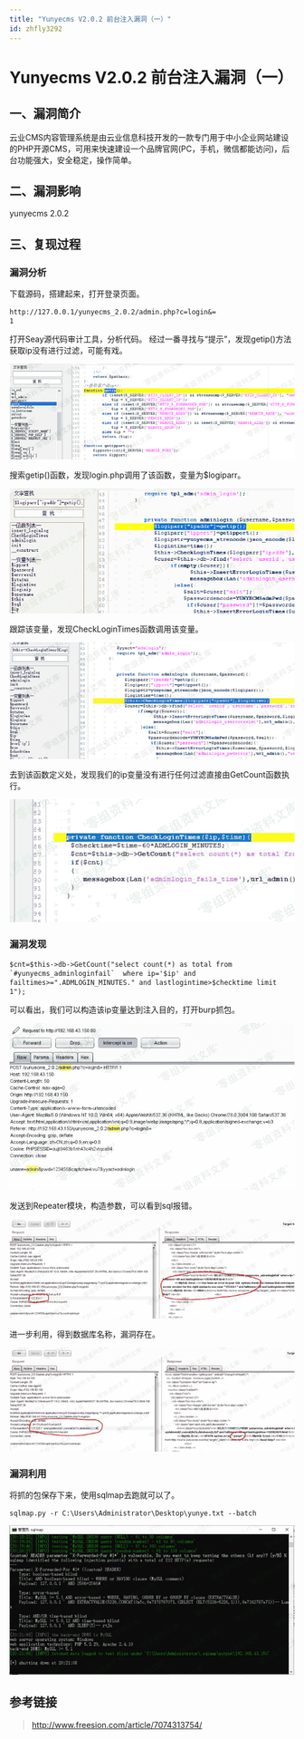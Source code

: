 ```yaml
---
title: "Yunyecms V2.0.2 前台注入漏洞（一）"
id: zhfly3292
---
```


# Yunyecms V2.0.2 前台注入漏洞（一）

## 一、漏洞简介

云业CMS内容管理系统是由云业信息科技开发的一款专门用于中小企业网站建设的PHP开源CMS，可用来快速建设一个品牌官网(PC，手机，微信都能访问)，后台功能强大，安全稳定，操作简单。

## 二、漏洞影响

yunyecms 2.0.2

## 三、复现过程

### 漏洞分析

下载源码，搭建起来，打开登录页面。

```
http://127.0.0.1/yunyecms_2.0.2/admin.php?c=login&=
1 
```

打开Seay源代码审计工具，分析代码。
经过一番寻找与“提示”，发现getip()方法获取ip没有进行过滤，可能有戏。

![image](../img/4ff3afee422abb6885fe10d9c245220e.png)

搜索getip()函数，发现login.php调用了该函数，变量为$logiparr。

![image](../img/dd8e2008daa9e9c2de7b07c2682cdfb4.png)

跟踪该变量，发现CheckLoginTimes函数调用该变量。

![image](../img/bc313bc2e149d8bf0c26b6fa9fc09108.png)

去到该函数定义处，发现我们的ip变量没有进行任何过滤直接由GetCount函数执行。

![image](../img/4c226c9691032aab76bde61325b5ff04.png)

### 漏洞发现

```
$cnt=$this->db->GetCount("select count(*) as total from `#yunyecms_adminloginfail`  where ip='$ip' and failtimes>=".ADMLOGIN_MINUTES." and lastlogintime>$checktime limit 1"); 
```

可以看出，我们可以构造该ip变量达到注入目的，打开burp抓包。

![image](../img/05a5f7b19e86763c8b718b0a4696bc5d.png)

发送到Repeater模块，构造参数，可以看到sql报错。

![image](../img/dc3026451810703b22e84677c339a2be.png)

进一步利用，得到数据库名称，漏洞存在。

![image](../img/68a9679f21af8191c6cc25def0671182.png)

### 漏洞利用

将抓的包保存下来，使用sqlmap去跑就可以了。

```
sqlmap.py -r C:\Users\Administrator\Desktop\yunye.txt --batch 
```

![image](../img/daeb5197043168067da1f8e35b52f6ed.png)

## 参考链接

> http://www.freesion.com/article/7074313754/
